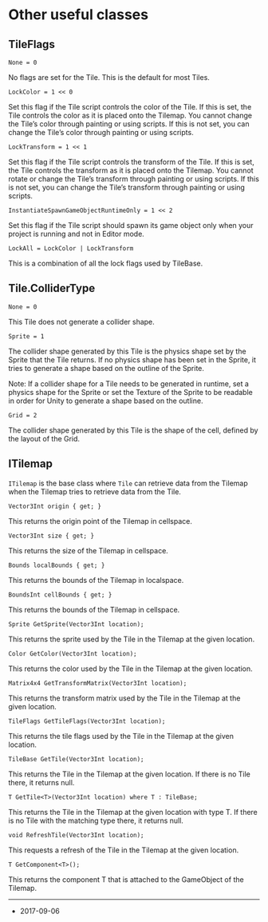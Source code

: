 # Other useful classes

## TileFlags

`
None = 0
`

No flags are set for the Tile. This is the default for most Tiles.

`
LockColor = 1 << 0
`

Set this flag if the Tile script controls the color of the Tile. If this is set, the Tile controls the color as it is placed onto the Tilemap. You cannot change the Tile’s color through painting or using scripts. If this is not set, you can change the Tile’s color through painting or using scripts.

`
LockTransform = 1 << 1
`

Set this flag if the Tile script controls the transform of the Tile. If this is set, the Tile controls the transform as it is placed onto the Tilemap. You cannot rotate or change the Tile’s transform through painting or using scripts. If this is not set, you can change the Tile’s transform through painting or using scripts.

`
InstantiateSpawnGameObjectRuntimeOnly = 1 << 2
`

Set this flag if the Tile script should spawn its game object only when your project is running and not in Editor mode.

`
LockAll = LockColor | LockTransform
`

This is a combination of all the lock flags used by TileBase.

## Tile.ColliderType

`
None = 0
`

This Tile does not generate a collider shape.

`
Sprite = 1
`

The collider shape generated by this Tile is the physics shape set by the Sprite that the Tile returns. If no physics shape has been set in the Sprite, it tries to generate a shape based on the outline of the Sprite. 

Note: If a collider shape for a Tile needs to be generated in runtime, set a physics shape for the Sprite or set the Texture of the Sprite to be readable in order for Unity to generate a shape based on the outline.

`
Grid = 2
`

The collider shape generated by this Tile is the shape of the cell, defined by the layout of the Grid.

## ITilemap

`ITilemap` is the base class where `Tile` can retrieve data from the Tilemap when the Tilemap tries to retrieve data from the Tile.

```
Vector3Int origin { get; }
```

This returns the origin point of the Tilemap in cellspace.

```
Vector3Int size { get; }
```

This returns the size of the Tilemap in cellspace.

```
Bounds localBounds { get; }
```

This returns the bounds of the Tilemap in localspace.

```
BoundsInt cellBounds { get; }
```

This returns the bounds of the Tilemap in cellspace.

```
Sprite GetSprite(Vector3Int location);
```

This returns the sprite used by the Tile in the Tilemap at the given location.

```
Color GetColor(Vector3Int location);
```

This returns the color used by the Tile in the Tilemap at the given location.

```
Matrix4x4 GetTransformMatrix(Vector3Int location);
```

This returns the transform matrix used by the Tile in the Tilemap at the given location.

```
TileFlags GetTileFlags(Vector3Int location);
```

This returns the tile flags used by the Tile in the Tilemap at the given location.

```
TileBase GetTile(Vector3Int location);
```

This returns the Tile in the Tilemap at the given location. If there is no Tile there, it returns null.

```
T GetTile<T>(Vector3Int location) where T : TileBase;
```

This returns the Tile in the Tilemap at the given location with type T. If there is no Tile with the matching type there, it returns null.

```
void RefreshTile(Vector3Int location);
```

This requests a refresh of the Tile in the Tilemap at the given location.

```
T GetComponent<T>();
```

This returns the component T that is attached to the GameObject of the Tilemap.

---

* <span class="page-edit">2017-09-06 <!-- include IncludeTextNewPageSomeEdit --></span>

